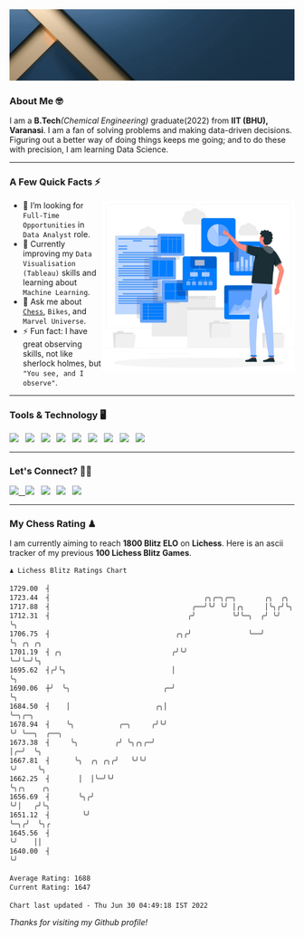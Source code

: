   <img src= "https://github.com/Laxman-Lakhan/Laxman-Lakhan/blob/master/Assets/Header.gif">

### About Me 🤓

I am a **B.Tech**_(Chemical Engineering)_ graduate(2022) from **IIT (BHU), Varanasi**. I am a fan of solving problems and making data-driven decisions. Figuring out a better way of doing things keeps me going; and to do these with precision, I am learning Data Science.

---

### A Few Quick Facts ⚡️
<img align="right" alt="Coding" width="340" src="https://github.com/Laxman-Lakhan/Laxman-Lakhan/blob/master/Assets/Data_Vector.jpg">   

- 🤝 I’m looking for `Full-Time Opportunities` in `Data Analyst` role.
- 📖 Currently improving my `Data Visualisation (Tableau)` skills and learning about `Machine Learning`.
- 💬 Ask me about [`Chess`](https://lichess.org/@/YourKingIsInDanger), `Bikes`, and `Marvel Universe`.
- ⚡️ Fun fact: I have great observing skills, not like sherlock holmes, but `"You see, and I observe"`.

---
### Tools & Technology 🖥

<img src="https://img.shields.io/badge/Python-white?logo=Python&logoColor=ColorName&style=ShieldStyle" /> &nbsp;
<img src="https://img.shields.io/badge/MySQL-white?logo=MySQL&logoColor=ColorName&style=ShieldStyle" /> &nbsp;
<img src="https://img.shields.io/badge/Tableau-white?logo=Tableau&logoColor=ColorName&style=ShieldStyle" /> &nbsp;
<img src="https://img.shields.io/badge/Advance Excel-white?logo=Microsoft+Excel&logoColor=196F3D&style=ShieldStyle" /> &nbsp;
<img src="https://img.shields.io/badge/Google Analytics-white?logo=Google+Analytics&logoColor=ColorName&style=ShieldStyle" /> &nbsp;
<img src="https://img.shields.io/badge/Jupyter-white?logo=Jupyter&logoColor=ColorName&style=ShieldStyle" /> &nbsp;
<img src="https://img.shields.io/badge/pandas-white?logo=Pandas&logoColor=000080&style=ShieldStyle" /> &nbsp;
<img src="https://img.shields.io/badge/numpy-white?logo=Numpy&logoColor=85C1E9&style=ShieldStyle" /> &nbsp;
<img src="https://img.shields.io/badge/scikit learn-white?logo=Scikit+Learn&logoColor=ColorName&style=ShieldStyle" /> &nbsp;



---

### Let's Connect? 🫳🏻

<a href="mailto:laxmansingh.lakhan@gmail.com"> <img src="https://img.icons8.com/fluent/48/000000/gmail.png" width="3.5%"/> &nbsp;
[<img src="https://img.icons8.com/color/48/000000/linkedin.png" width="3.5%"/>](https://www.linkedin.com/in/laxman-lakhan/)  &nbsp;
[<img src="https://img.icons8.com/fluent/48/000000/facebook-new.png" width="3.5%"/>](https://www.facebook.com/s.laxmanlakhan/)  &nbsp;
[<img src="https://img.icons8.com/fluent/48/000000/instagram-new.png" width="3.5%"/>](https://www.instagram.com/laxman.lakhan/)  &nbsp;
[<img src="https://img.icons8.com/color/48/000000/twitter.png" width="3.5%"/>](https://twitter.com/laxman__lakhan)  &nbsp;

 ---
  
### My Chess Rating ♟
  
I am currently aiming to reach **1800 Blitz ELO** on **Lichess**. Here is an ascii tracker of my previous **100 Lichess Blitz Games**.

  ```
  ♟︎ 𝙻𝚒𝚌𝚑𝚎𝚜𝚜 𝙱𝚕𝚒𝚝𝚣 𝚁𝚊𝚝𝚒𝚗𝚐𝚜 𝙲𝚑𝚊𝚛𝚝
  
 1729.00  ┤
 1723.44  ┤                                      ╭╮╭─╮╭─╮       ╭╮  ╭╮
 1717.88  ┤                                   ╭──╯╰╯ ╰╯ │╭╮     │╰╮╭╯╰╮
 1712.31  ┤                                  ╭╯         ╰╯╰─╮  ╭╯ ╰╯  ╰╮
 1706.75  ┤                               ╭╮╭╯              ╰──╯       ╰╮ ╭╮ ╭╮
 1701.19  ┤ ╭╮                           ╭╯╰╯                           ╰─╯╰─╯╰╮
 1695.62  ┤╭╯╰╮                          │                                     ╰╮
 1690.06  ┼╯  ╰╮                       ╭─╯                                      ╰╮
 1684.50  ┤    │                     ╭╮│                                         ╰─╮╭─╮
 1678.94  ┤    ╰╮           ╭─╮     ╭╯╰╯                                           ╰╯ ╰──╮  ╭──╮
 1673.38  ┤     ╰╮         ╭╯ ╰╮╭╮╭─╯                                                    │╭─╯  ╰╮
 1667.81  ┤      ╰╮  ╭╮ ╭╮╭╯   ╰╯╰╯                                                      ╰╯     ╰╮
 1662.25  ┤       │  │╰─╯╰╯                                                                      ╰╮╭╮    ╭╮
 1656.69  ┤       ╰╮╭╯                                                                            ╰╯│   ╭╯╰╮
 1651.12  ┤        ╰╯                                                                               ╰─╮╭╯  ╰╮╭
 1645.56  ┤                                                                                           ╰╯    ││
 1640.00  ┤                                                                                                 ╰╯ 

Average Rating: 1688
Current Rating: 1647

Chart last updated - Thu Jun 30 04:49:18 IST 2022  
  ```
  
  
*Thanks for visiting my Github profile!*
